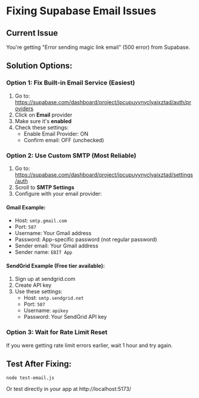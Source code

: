 # Fixing Supabase Email Issues

## Current Issue
You're getting "Error sending magic link email" (500 error) from Supabase.

## Solution Options:

### Option 1: Fix Built-in Email Service (Easiest)
1. Go to: https://supabase.com/dashboard/project/jpcupuyynyclyaixztad/auth/providers
2. Click on **Email** provider
3. Make sure it's **enabled**
4. Check these settings:
   - Enable Email Provider: ON
   - Confirm email: OFF (unchecked)

### Option 2: Use Custom SMTP (Most Reliable)
1. Go to: https://supabase.com/dashboard/project/jpcupuyynyclyaixztad/settings/auth
2. Scroll to **SMTP Settings**
3. Configure with your email provider:

#### Gmail Example:
- Host: `smtp.gmail.com`
- Port: `587`
- Username: Your Gmail address
- Password: App-specific password (not regular password)
- Sender email: Your Gmail address
- Sender name: `EBIT App`

#### SendGrid Example (Free tier available):
1. Sign up at sendgrid.com
2. Create API key
3. Use these settings:
   - Host: `smtp.sendgrid.net`
   - Port: `587`
   - Username: `apikey`
   - Password: Your SendGrid API key

### Option 3: Wait for Rate Limit Reset
If you were getting rate limit errors earlier, wait 1 hour and try again.

## Test After Fixing:
```bash
node test-email.js
```

Or test directly in your app at http://localhost:5173/